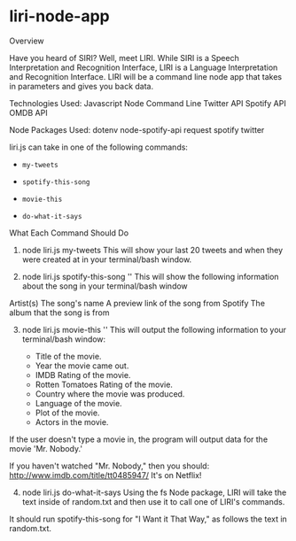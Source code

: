 # liri-node-app

Overview

Have you heard of SIRI? Well, meet LIRI. While SIRI is a Speech Interpretation and Recognition Interface, LIRI is a Language Interpretation and Recognition Interface. LIRI will be a command line node app that takes in parameters and gives you back data.



Technologies Used:
Javascript
Node
Command Line
Twitter API
Spotify API
OMDB API


Node Packages Used:
dotenv
node-spotify-api
request
spotify
twitter




liri.js can take in one of the following commands:
* `my-tweets`

* `spotify-this-song`

* `movie-this`

* `do-what-it-says`





What Each Command Should Do

1. node liri.js my-tweets
This will show your last 20 tweets and when they were created at in your terminal/bash window.

2. node liri.js spotify-this-song '<song name here>'
This will show the following information about the song in your terminal/bash window

Artist(s)
The song's name
A preview link of the song from Spotify
The album that the song is from


3. node liri.js movie-this '<movie name here>'
This will output the following information to your terminal/bash window:

   * Title of the movie.
   * Year the movie came out.
   * IMDB Rating of the movie.
   * Rotten Tomatoes Rating of the movie.
   * Country where the movie was produced.
   * Language of the movie.
   * Plot of the movie.
   * Actors in the movie.

If the user doesn't type a movie in, the program will output data for the movie 'Mr. Nobody.'

If you haven't watched "Mr. Nobody," then you should: http://www.imdb.com/title/tt0485947/
It's on Netflix!


4. node liri.js do-what-it-says
Using the fs Node package, LIRI will take the text inside of random.txt and then use it to call one of LIRI's commands.

It should run spotify-this-song for "I Want it That Way," as follows the text in random.txt.
